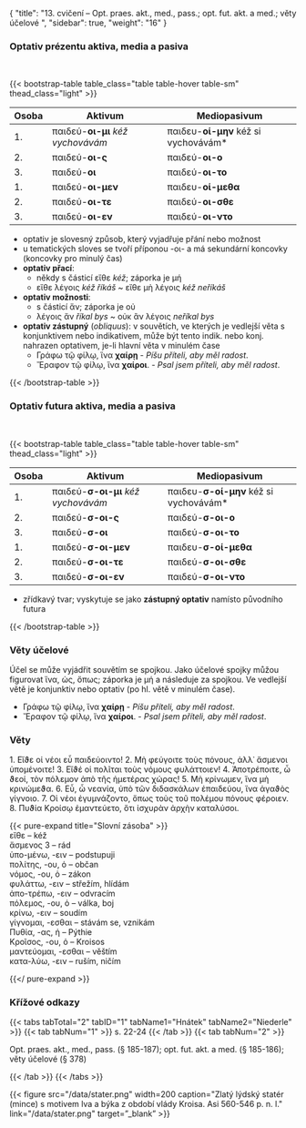 {
    "title": "13. cvičení – Opt. praes. akt., med., pass.; opt. fut. akt. a med.; věty účelové ",
    "sidebar": true,
    "weight": "16"
}

### Optativ prézentu aktiva, media a pasiva

</br>

{{< bootstrap-table table_class="table table-hover table-sm" thead_class="light" >}}

| Osoba | Aktivum                           | Mediopasivum                         |
| ----- | --------------------------------- | ------------------------------------ |
| 1.    | παιδεύ-**οι-μι** *kéž vychovávám* | παιδευ-**οί-μην** kéž si vychovávám* |
| 2.    | παιδεύ-**οι-ς**                   | παιδεύ-**οι-ο**                      |
| 3.    | παιδεύ-**οι**                     | παιδεύ-**οι-το**                     |
| 1.    | παιδεύ-**οι-μεν**                 | παιδευ-**οί-μεθα**                   |
| 2.    | παιδεύ-**οι-τε**                  | παιδεύ-**οι-σθε**                    |
| 3.    | παιδεύ-**οι-εν**                  | παιδεύ-**οι-ντο**                    |

- optativ je slovesný způsob, který vyjadřuje přání nebo možnost
- u tematických sloves se tvoří příponou -οι- a má sekundární koncovky (koncovky pro minulý čas)
- **optativ přací**: 
  - někdy s částicí εἴθε *kéž*; záporka je μή
  - εἴθε λέγοις *kéž říkáš* ~ εἴθε μὴ λέγοις *kéž neříkáš*
- **optativ možnosti**: 
  - s částicí ἄν; záporka je οὐ 
  - λέγοις ἄν *říkal bys* ~  οὐκ ἂν λέγοις *neříkal bys*
- **optativ zástupný** (*obliquus*): v souvětích, ve kterých je vedlejší věta s konjunktivem nebo indikativem, může být tento indik. nebo konj. nahrazen optativem, je-li hlavní věta v minulém čase
  - Γράφω τῷ φίλῳ, ἵνα **χαίρῃ** - *Píšu příteli, aby měl radost*.
  - Ἔραφον τῷ φίλῳ, ἵνα **χαίροι**. - *Psal jsem příteli, aby měl radost*. 

 {{< /bootstrap-table >}}



### Optativ futura aktiva, media a pasiva

</br>

{{< bootstrap-table table_class="table table-hover table-sm" thead_class="light" >}}

| Osoba | Aktivum                             | Mediopasivum                           |
| ----- | ----------------------------------- | -------------------------------------- |
| 1.    | παιδεύ-**σ-οι-μι** *kéž vychovávám* | παιδευ-**σ-οί-μην** kéž si vychovávám* |
| 2.    | παιδεύ-**σ-οι-ς**                   | παιδεύ-**σ-οι-ο**                      |
| 3.    | παιδεύ-**σ-οι**                     | παιδεύ-**σ-οι-το**                     |
| 1.    | παιδεύ-**σ-οι-μεν**                 | παιδευ-**σ-οί-μεθα**                   |
| 2.    | παιδεύ-**σ-οι-τε**                  | παιδεύ-**σ-οι-σθε**                    |
| 3.    | παιδεύ-**σ-οι-εν**                  | παιδεύ-**σ-οι-ντο**                    |

- zřídkavý tvar; vyskytuje se jako **zástupný optativ** namísto původního futura

 {{< /bootstrap-table >}}



### Věty účelové

Účel se může vyjádřit souvětím se spojkou. Jako účelové spojky můžou figurovat ἵνα, ὡς, ὅπως; záporka je μή a následuje za spojkou. Ve vedlejší větě je konjunktiv nebo  optativ (po hl. větě v minulém čase).   

- Γράφω τῷ φίλῳ, ἵνα **χαίρῃ** - *Píšu příteli, aby měl radost*.
- Ἔραφον τῷ φίλῳ, ἵνα **χαίροι**. - *Psal jsem příteli, aby měl radost*. 

### Věty

1\. Εἴϑε οἱ νέοι εὖ παιδεύοιντο! 2. Μὴ φεύγοιτε τοὺς πόνους, ἀλλ᾽ ἄσμενοι ὑπομένοιτε! 3. Εἴϑέ οἱ πολῖται τοὺς νόμους φυλάττοιεν! 4. Ἀποτρέποιτε, ὦ ϑεοί, τὸν πόλεμον ἀπὸ τῆς ἡμετέρας χώρας! 5. Μὴ κρίνωμεν, ἵνα μὴ κρινώμεϑα. 6. Εὖ, ὦ νεανία, ὑπὸ τῶν διδασκάλων ἐπαιδεύου, ἵνα ἀγαϑὸς γίγνοιο. 7. Οἱ νέοι ἐγυμνάζοντο, ὅπως τοὺς τοῦ πολέμου πόνους φέροιεν. 8. Πυϑία Κροίσῳ ἐμαντεύετο, ὅτι ἰσχυρὰν
ἀρχὴν καταλύσοι.

{{< pure-expand title="Slovní zásoba" >}}      
εἴθε – kéž  
ἄσμενος 3 – rád  
ὑπο-μένω, -ειν – podstupuji   
πολίτης, -ου, ὁ – občan   
νόμος, -ου, ὁ – zákon  
φυλάττω, -ειν – střežím, hlídám   
ἀπο-τρέπω, -ειν – odvracím  
πόλεμος, -ου, ὁ – válka, boj   
κρίνω, -ειν – soudím  
γίγνομαι, -εσθαι – stávám se, vznikám   
Πυθία, -ας, ἡ – Pýthie   
Κροῖσος, -ου, ὁ – Kroisos   
μαντεύομαι, -εσθαι – věštím   
κατα-λύω, -ειν – ruším, ničím 

{{</ pure-expand >}}





### Křížové odkazy

{{< tabs tabTotal="2" tabID="1" tabName1="Hnátek" tabName2="Niederle" >}}
{{< tab tabNum="1" >}}
s. 22-24
{{< /tab >}}
{{< tab tabNum="2" >}}

Opt. praes. akt., med., pass. (§ 185-187); opt. fut. akt. a med. (§ 185-186); věty účelové (§ 378) 

{{< /tab >}}
{{< /tabs >}}

{{< figure src="/data/stater.png" width=200 caption="Zlatý lýdský statér (mince) s motivem lva a býka z období vlády Kroisa. Asi 560-546 p. n. l." link="/data/stater.png" target=”_blank” >}}